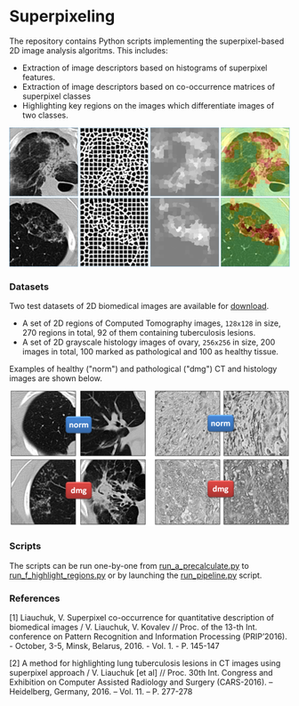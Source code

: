 # Superpixeling

The repository contains Python scripts implementing the superpixel-based 2D image analysis algoritms.
This includes:

* Extraction of image descriptors based on histograms of superpixel features.
* Extraction of image descriptors based on co-occurrence matrices of superpixel classes
* Highlighting key regions on the images which differentiate images of two classes.

![Alt text](assets/highlighting.png)

### Datasets

Two test datasets of 2D biomedical images are available for [download](https://drive.google.com/open?id=1c6gdvI0ipQWkkn30s3LIhB56blN4lf-i).

* A set of 2D regions of Computed Tomography images, `128x128` in size, 270 regions in total, 92 of them containing tuberculosis lesions.
* A set of 2D grayscale histology images of ovary, `256x256` in size, 200 images in total, 100 marked as pathological and 100 as healthy tissue.

Examples of healthy ("norm") and pathological ("dmg") CT and histology images are shown below.

![Alt text](assets/data_samples.png)

### Scripts

The scripts can be run one-by-one from [run_a_precalculate.py](run_a_precalculate.py) to [run_f_highlight_regions.py](run_f_highlight_regions.py) or by launching the [run_pipeline.py](run_pipeline.py) script.

### References

[1] Liauchuk, V. Superpixel co-occurrence for quantitative description  of biomedical images / V. Liauchuk, V. Kovalev // Proc. of the 13-th Int. conference on Pattern Recognition and Information Processing (PRIP’2016). - October, 3-5, Minsk, Belarus, 2016. - Vol. 1. - P. 145-147

[2] A method for highlighting lung tuberculosis lesions in CT images using superpixel approach / V. Liauchuk [et al] // Proc. 30th Int. Congress and Exhibition on Computer Assisted Radiology and Surgery (CARS-2016).  – Heidelberg, Germany, 2016. – Vol. 11. – P. 277-278

